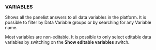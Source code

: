 ### VARIABLES

Shows all the panelist answers to all data variables in the platform.  It is possible to filter by Data Variable groups or by searching for any Variable name.

Most variables are non-editable. It is possible to only select editable data variables by switching on the **Show editable variables** switch.
